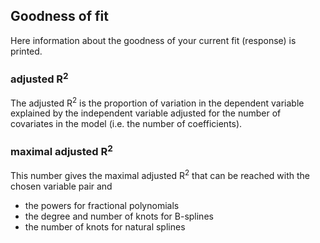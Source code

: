 ## Goodness of fit 

Here information about the goodness of your current fit (response) is printed.

### adjusted R<sup>2</sup> 

The adjusted R<sup>2</sup> is the proportion of variation in the dependent variable explained by the independent variable adjusted for the number of covariates in the model (i.e. the number of coefficients).

### maximal adjusted R<sup>2</sup> 

This number gives the maximal adjusted R<sup>2</sup> that can be reached with the chosen variable pair and 

* the powers for fractional polynomials 
* the degree and number of knots for B-splines
* the number of knots for natural splines